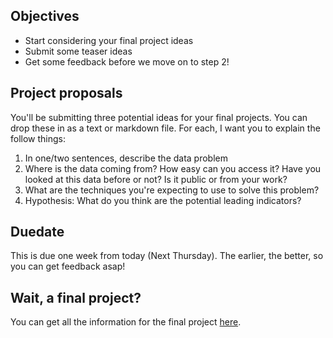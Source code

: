 ## Objectives

* Start considering your final project ideas
* Submit some teaser ideas
* Get some feedback before we move on to step 2!

## Project proposals

You'll be submitting three potential ideas for your final projects. You can drop these in as a text or markdown file. For each, I want you to explain the follow things:

1. In one/two sentences, describe the data problem
2. Where is the data coming from? How easy can you access it? Have you looked at this data before or not? Is it public or from your work?
3. What are the techniques you're expecting to use to solve this problem?
4. Hypothesis: What do you think are the potential leading indicators?

## Duedate

This is due one week from today (Next Thursday). The earlier, the better, so you can get feedback asap!

## Wait, a final project?

You can get all the information for the final project [here](https://github.com/podopie/data_science_class_examples/wiki/FinalProject_00:-Details).